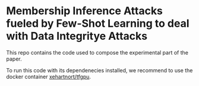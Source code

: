 # Membership Inference Attacks fueled by Few-Shot Learning to deal with Data Integritye Attacks

This repo contains the code used to compose the experimental part of the paper.

To run this code with its dependenecies installed, we recommend to use the docker container [xehartnort/tfgpu](https://hub.docker.com/repository/docker/xehartnort/tfgpu/general).


